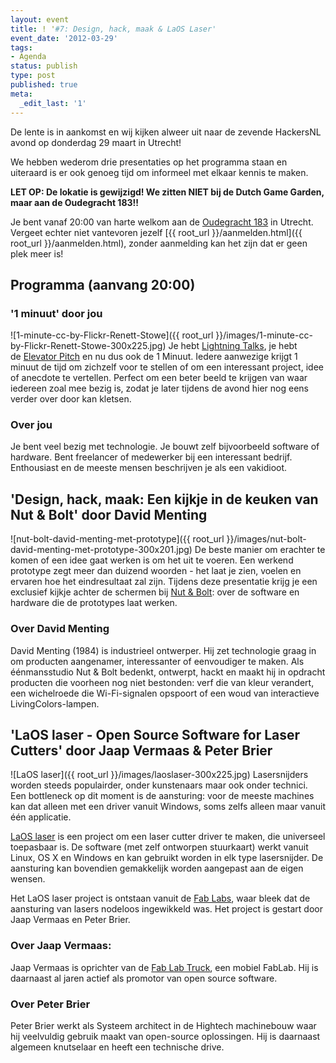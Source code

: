 ```yaml
---
layout: event
title: ! '#7: Design, hack, maak & LaOS Laser'
event_date: '2012-03-29'
tags:
- Agenda
status: publish
type: post
published: true
meta:
  _edit_last: '1'
---
```

De lente is in aankomst en wij kijken alweer uit naar de zevende HackersNL avond op donderdag 29 maart in Utrecht! 

We hebben wederom drie presentaties op het programma staan en uiteraard is er ook genoeg tijd om informeel met elkaar kennis te maken.

**LET OP: De lokatie is gewijzigd! We zitten NIET bij de Dutch Game Garden, maar aan de Oudegracht 183!!**

Je bent vanaf 20:00 van harte welkom aan de [Oudegracht 183](http://g.co/maps/zzqs3) in Utrecht. Vergeet echter niet vantevoren jezelf [{{ root_url }}/aanmelden.html]({{ root_url }}/aanmelden.html), zonder aanmelding kan het zijn dat er geen plek meer is!

## Programma (aanvang 20:00)

### '1 minuut' door jou
![1-minute-cc-by-Flickr-Renett-Stowe]({{ root_url }}/images/1-minute-cc-by-Flickr-Renett-Stowe-300x225.jpg)
Je hebt [Lightning Talks](https://secure.wikimedia.org/wikipedia/en/wiki/Lightning_Talk), je hebt de [Elevator Pitch](https://secure.wikimedia.org/wikipedia/en/wiki/Elevator_pitch) en nu dus ook de 1 Minuut. Iedere aanwezige krijgt 1 minuut de tijd om zichzelf voor te stellen of om een interessant project, idee of anecdote te vertellen. Perfect om een beter beeld te krijgen van waar iedereen zoal mee bezig is, zodat je later tijdens de avond hier nog eens verder over door kan kletsen.

### Over jou

Je bent veel bezig met technologie. Je bouwt zelf bijvoorbeeld software of hardware. Bent freelancer of medewerker bij een interessant bedrijf. Enthousiast en de meeste mensen beschrijven je als een vakidioot.

## 'Design, hack, maak: Een kijkje in de keuken van Nut & Bolt' door David Menting

![nut-bolt-david-menting-met-prototype]({{ root_url }}/images/nut-bolt-david-menting-met-prototype-300x201.jpg) 
De beste manier om erachter te komen of een idee gaat werken is om het uit te voeren. Een werkend prototype zegt meer dan duizend woorden - het laat je zien, voelen en ervaren hoe het eindresultaat zal zijn. Tijdens deze presentatie krijg je een exclusief kijkje achter de schermen bij <a href="http://nut-bolt.nl/">Nut & Bolt</a>: over de software en hardware die de prototypes laat werken.


### Over David Menting

David Menting (1984) is industrieel ontwerper. Hij zet technologie graag in om producten aangenamer, interessanter of eenvoudiger te maken. Als éénmansstudio Nut & Bolt bedenkt, ontwerpt, hackt en maakt hij in opdracht producten die voorheen nog niet bestonden: verf die van kleur verandert, een wichelroede die Wi-Fi-signalen opspoort of een woud van interactieve LivingColors-lampen. 

## 'LaOS laser - Open Source Software for Laser Cutters' door Jaap Vermaas & Peter Brier

![LaOS laser]({{ root_url }}/images/laoslaser-300x225.jpg) 
Lasersnijders worden steeds populairder, onder kunstenaars maar ook onder technici. Een bottleneck op dit moment is de aansturing: voor de meeste machines kan dat alleen met een driver vanuit Windows, soms zelfs alleen maar vanuit één applicatie.

<a href="http://www.laoslaser.org">LaOS laser</a> is een project om een laser cutter driver te maken, die universeel toepasbaar is. De software (met zelf ontworpen stuurkaart) werkt vanuit Linux, OS X en Windows en kan gebruikt worden in elk type lasersnijder. De aansturing kan bovendien gemakkelijk worden aangepast aan de eigen wensen.  

Het LaOS laser project is ontstaan vanuit de <a href="http://www.fabfoundation.org/index.php?option=com_content&view=article&id=46&Itemid=61">Fab Labs</a>, waar bleek dat de aansturing van lasers nodeloos ingewikkeld was. Het project is gestart door Jaap Vermaas en Peter Brier. 


### Over Jaap Vermaas:

Jaap Vermaas is oprichter van de <a href="http://www.fablabtruck.nl/">Fab Lab Truck</a>, een mobiel FabLab. Hij is daarnaast al jaren actief als promotor van open source software.

### Over Peter Brier

Peter Brier werkt als Systeem architect in de Hightech machinebouw waar hij veelvuldig gebruik maakt van open-source oplossingen. Hij is daarnaast algemeen knutselaar en heeft een technische drive.
